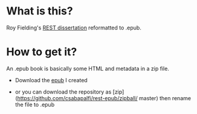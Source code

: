 # What is this?

Roy Fielding's [REST dissertation](http://www.ics.uci.edu/~fielding/pubs/dissertation/top.htm) reformatted to .epub.

# How to get it?

An .epub book is basically some HTML and metadata in a zip file.

* Download the [epub](https://github.com/downloads/csabapalfi/rest-epub/rest-dissertation.epub) I created

* or you can download the repository as [zip](https://github.com/csabapalfi/rest-epub/zipball/
master) then rename the file to .epub